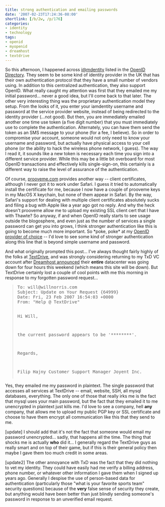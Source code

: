 ```yaml
---
title: strong authentication and emailing passwords
date: '2007-02-23T17:24:36-08:00'
shortlink: [/b/2w, /p/176]
categories:
- identity
- technology
tags:
- openid
- myopenid
- dreamhost
- textdrive
---
```

So this afternoon, I happened across [i@mdentity][] listed in the [OpenID Directory][].  They seem to be some kind of identity provider in the UK that has their own authentication protocol that they have a small number of vendors using.  In addition to this centralized authentication, they also support OpenID.  What really caught my attention was first that they emailed me my initial password... never a good idea, but I'll come back to that later.  The other very interesting thing was the proprietary authentication model they setup.  From the looks of it, you enter your iamdentity username and password at the service provider website, instead of being redirected to the identity provider (...not good).  But then, you are immediately emailed another one time use token (a five digit number) that you must immediately use to complete the authentication.  Alternately, you can have them send the token as an SMS message to your phone (for a fee, I believe).  So in order to compromise your account, someone would not only need to know your username and password, but actually have physical access to your cell phone (or the ability to hack the wireless phone network, I guess).  The way I read it, it sounds like a new token is necessary each time you sign into a different service provider.  While this may be a little bit overboard for most OpenID transactions and effectively kills single-sign-on, this certainly is a different way to raise the level of assurance of the authentication.  

Of course, [prooveme.com][] provides another way -- client certificates, although I never got it to work under Safari.  I guess it tried to automatically install the certificate for me, because I now have a couple of prooveme keys in my MacOS X keychain, but none of them appear in Safari. By the way, Safari's support for dealing with multiple client certificates absolutely sucks and filing a bug with Apple like a year ago got no reply.  And why the heck doesn't prooveme allow me to upload my existing SSL client cert that I have with Thawte?  So anyway, if and when OpenID really starts to see usage outside the blogosphere, and even just as the number of services a single password can get you into grows, I think stronger authentication like this is going to become much more important.  So \*poke, poke\* at my [OpenID provider of choice][MyOpenID] -- I'd love to see some kind of stronger authentication along this line that is beyond simple username and password.

And what originally prompted this post... I've always thought fairly highly of the folks at [TextDrive][], and was strongly considering returning to my TxD VC account after [Dreamhost announced][] their **entire** datacenter was going down for four hours this weekend (which means this site will be down).  But TextDrive certainly lost a couple of cool points with me this morning in response to my forgotten password request...

<blockquote><pre>
To: will@willnorris.com
Subject: Update on Your Request {64999}
Date: Fri, 23 Feb 2007 16:54:03 +0000
From: "Help @ TextDrive" <help@textdrive.com>

Hi Will,

the current password appears to be '********'.

Regards,

Filip Hajny
Customer Support Manager
Joyent Inc.
</pre></blockquote>

Yes, they emailed me my password in plaintext.  The single password that accesses all services at TextDrive -- email, website, SSH, all mysql databases, everything.  The only one of those that really irks me is the fact that mysql uses your main password, but the fact that they emailed it to me unencrypted in plaintext just kills me.  I'd love to see a company, hell **any** company, that allows me to upload my public PGP key or SSL certificate and choose to have them encrypt all communication like this that they send to me.

[update] I should add that it's not the fact that someone would email my password unencrypted... sadly, that happens all the time.  The thing that shocks me is actually **who** did it... I generally regard the TextDrive guys as really smart and on top of their game, but if this is their general policy then maybe I gave them too much credit in some areas.

[update2] The other annoyance with TxD was the fact that they did nothing to vet my identity.  They could have easily had me verify a billing address, phone number, or whatever other information I gave them when I signed up years ago.  Generally I despise the use of person-based data for authentication (particularly those "what is your favorite sports team" security questions) because of the **very** false sense of security they create, but anything would have been better than just blindly sending someone's password in response to an unverified email request.

[i@mdentity]: http://iamdentity.com/
[OpenID Directory]: http://openiddirectory.com/
[prooveme.com]: http://prooveme.com/
[MyOpenID]: http://myopenid.com/
[TextDrive]: http://textdrive.com/
[Dreamhost announced]: http://www.dreamhoststatus.com/2007/02/22/planned-power-outage/
